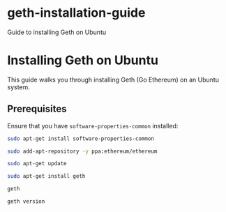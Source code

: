 # geth-installation-guide
Guide to installing Geth on Ubuntu

# Installing Geth on Ubuntu

This guide walks you through installing Geth (Go Ethereum) on an Ubuntu system.

## Prerequisites

Ensure that you have `software-properties-common` installed:
```bash
sudo apt-get install software-properties-common

sudo add-apt-repository -y ppa:ethereum/ethereum

sudo apt-get update

sudo apt-get install geth

geth

geth version
